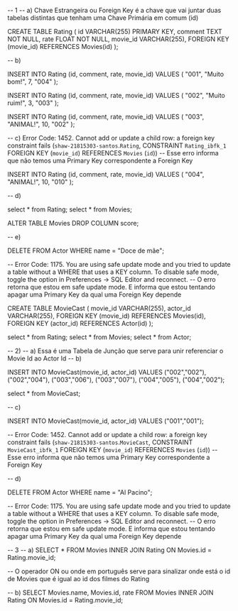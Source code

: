 -- 1
-- a) Chave Estrangeira ou Foreign Key é a chave que vai juntar duas tabelas distintas que tenham uma Chave Primária em comum (id)


CREATE TABLE Rating (
	id VARCHAR(255) PRIMARY KEY,
    comment TEXT NOT NULL,
	rate FLOAT NOT NULL,
    movie_id VARCHAR(255),
    FOREIGN KEY (movie_id) REFERENCES Movies(id)
);

-- b)

INSERT INTO Rating (id, comment, rate, movie_id) 
VALUES (
	"001",
    "Muito bom!",
    7,
	"004"
);

INSERT INTO Rating (id, comment, rate, movie_id) 
VALUES (
	"002",
    "Muito ruim!",
    3,
	"003"
);

INSERT INTO Rating (id, comment, rate, movie_id) 
VALUES (
	"003",
    "ANIMAL!",
    10,
	"002"
);

-- c) Error Code: 1452. Cannot add or update a child row: a foreign key constraint fails (`shaw-21815303-santos`.`Rating`, CONSTRAINT `Rating_ibfk_1` FOREIGN KEY (`movie_id`) REFERENCES `Movies` (`id`))
-- Esse erro informa que não temos uma Primary Key correspondente a Foreign Key

INSERT INTO Rating (id, comment, rate, movie_id) 
VALUES (
	"004",
    "ANIMAL!",
    10,
	"010"
);

-- d)

select * from Rating;
select * from Movies;

ALTER TABLE Movies DROP COLUMN score;

-- e)

DELETE FROM Actor WHERE name = "Doce de mãe";

-- Error Code: 1175. You are using safe update mode and you tried to update a table without a WHERE that uses a KEY column.  To disable safe mode, toggle the option in Preferences -> SQL Editor and reconnect.
-- O erro retorna que estou em safe update mode. E informa que estou tentando apagar uma Primary Key da qual uma Foreign Key depende

CREATE TABLE MovieCast (
		movie_id VARCHAR(255),
		actor_id VARCHAR(255),
    FOREIGN KEY (movie_id) REFERENCES Movies(id),
    FOREIGN KEY (actor_id) REFERENCES Actor(id)
);

select * from Rating;
select * from Movies;
select * from Actor;

-- 2)
-- a) Essa é uma Tabela de Junção que serve para unir referenciar o Movie Id ao Actor Id
-- b) 

INSERT INTO MovieCast(movie_id, actor_id)
VALUES
("002","002"),
("002","004"),
("003","006"),
("003","007"),
("004","005"),
("004","002");

select * from MovieCast;

-- c)

INSERT INTO MovieCast(movie_id, actor_id)
VALUES
("001","001");

-- Error Code: 1452. Cannot add or update a child row: a foreign key constraint fails (`shaw-21815303-santos`.`MovieCast`, CONSTRAINT `MovieCast_ibfk_1` FOREIGN KEY (`movie_id`) REFERENCES `Movies` (`id`))
-- Esse erro informa que não temos uma Primary Key correspondente a Foreign Key

-- d)

DELETE FROM Actor WHERE name = "Al Pacino";

-- Error Code: 1175. You are using safe update mode and you tried to update a table without a WHERE that uses a KEY column.  To disable safe mode, toggle the option in Preferences -> SQL Editor and reconnect.
-- O erro retorna que estou em safe update mode. E informa que estou tentando apagar uma Primary Key da qual uma Foreign Key depende

-- 3
-- a)
SELECT * FROM Movies 
INNER JOIN Rating ON Movies.id = Rating.movie_id;

-- O operador ON ou onde em português serve para sinalizar onde está o id de Movies que é igual ao id dos filmes do Rating

-- b)
SELECT Movies.name, Movies.id, rate FROM Movies 
INNER JOIN Rating ON Movies.id = Rating.movie_id;

